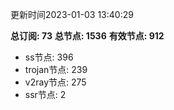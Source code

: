 更新时间2023-01-03 13:40:29

**总订阅: 73**
**总节点: 1536**
**有效节点: 912**
- ss节点: 396
- trojan节点: 239
- v2ray节点: 275
- ssr节点: 2
